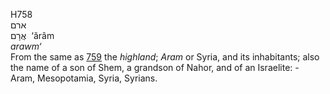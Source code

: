 H758  
ארם  
אֲרָם ‎ ‘ărâm  
*arawm‘*  
From the same as [759](h0759) the *highland*; *Aram* or Syria, and its
inhabitants; also the name of a son of Shem, a grandson of Nahor, and of
an Israelite: - Aram, Mesopotamia, Syria, Syrians.  
